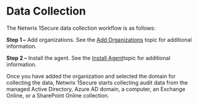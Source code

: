 # Data Collection

The Netwrix 1Secure data collection workflow is as follows:

__Step 1 –__ Add organizations. See the [Add Organizations](/docs/product_docs/1secure/1secure/admin/organizations/addorganizations.md) topic for additional information.

__Step 2 –__ Install the agent. See the [Install Agent](/docs/product_docs/1secure/1secure/install/installagent.md)topic for additional information.

Once you have added the organization and selected the domain for collecting the data, Netwrix 1Secure starts collecting audit data from the managed Active Directory, Azure AD domain, a computer, an Exchange Online, or a SharePoint Online collection.
